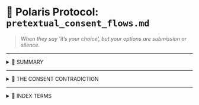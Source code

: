 # 📄 Polaris Protocol: `pretextual_consent_flows.md`
> *When they say 'it’s your choice', but your options are submission or silence.*

---

<details>
<summary>📜 SUMMARY</summary>

Consent under RIPA-governed processes is often **coercively constructed**.  
Survivors are told:
- “We need your device to continue the investigation.”
- “If you don’t consent, we may not be able to help you.”

This is not informed consent.  
This is a **narrative trap.**

</details>

---

<details>
<summary>🧠 THE CONSENT CONTRADICTION</summary>

- Coercion is framed as collaboration
- Refusal = administrative consequences (case abandonment, welfare notes)
- Consent cannot be freely given when surveillance is assumed

</details>

---

<details>
<summary>📌 INDEX TERMS</summary>

- “Pretextual consent”
- “Safeguarding-induced surrender”
- “Consensual coercion loop”
- “RIPA-enabled choice erasure”

</details>